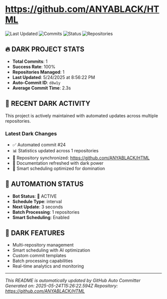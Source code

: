 # https://github.com/ANYABLACK/HTML

![Last Updated](https://img.shields.io/badge/last%20updated-5/24/2025-red)
![Commits](https://img.shields.io/badge/commits-1-red)
![Status](https://img.shields.io/badge/status-active-red)
![Repositories](https://img.shields.io/badge/repositories-1-red)

## 🔥 DARK PROJECT STATS
- **Total Commits**: 1
- **Success Rate**: 100%
- **Repositories Managed**: 1
- **Last Updated**: 5/24/2025 at 8:56:22 PM
- **Auto-Commit ID**: `d8w1y`
- **Average Commit Time**: 2.3s

## 🚀 RECENT DARK ACTIVITY
This project is actively maintained with automated updates across multiple repositories.

### Latest Dark Changes
- ✅ Automated commit #24
- 📊 Statistics updated across 1 repositories
- 🔄 Repository synchronized: https://github.com/ANYABLACK/HTML
- 📝 Documentation refreshed with dark power
- 🤖 Smart scheduling optimized for domination

## 🤖 AUTOMATION STATUS
- **Bot Status**: 🔴 ACTIVE
- **Schedule Type**: interval
- **Next Update**: 3 seconds
- **Batch Processing**: 1 repositories
- **Smart Scheduling**: Enabled

## 🔧 DARK FEATURES
- Multi-repository management
- Smart scheduling with AI optimization
- Custom commit templates
- Batch processing capabilities
- Real-time analytics and monitoring

---
*This README is automatically updated by GitHub Auto Committer*
*Generated on: 2025-05-24T15:26:22.594Z*
*Repository: https://github.com/ANYABLACK/HTML*